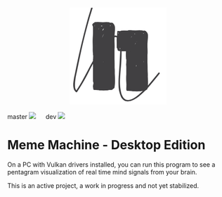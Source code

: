 <p align="center">
  <img src="res/nof1-logo.png">
</p>

master
![](https://github.com/N-of-1/meme-machine/workflows/Rust/badge.svg?branch=master) &emsp; dev
![](https://github.com/N-of-1/meme-machine/workflows/Rust/badge.svg?branch=dev)

# Meme Machine - Desktop Edition

On a PC with Vulkan drivers installed, you can run this program to see a pentagram visualization of real time mind signals from your brain.

This is an active project, a work in progress and not yet stabilized.
